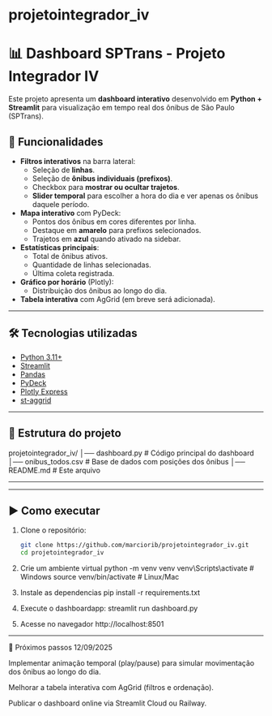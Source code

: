 # projetointegrador_iv
# 📊 Dashboard SPTrans - Projeto Integrador IV

Este projeto apresenta um **dashboard interativo** desenvolvido em **Python + Streamlit** para visualização em tempo real dos ônibus de São Paulo (SPTrans).

## 🚀 Funcionalidades

- **Filtros interativos** na barra lateral:
  - Seleção de **linhas**.
  - Seleção de **ônibus individuais (prefixos)**.
  - Checkbox para **mostrar ou ocultar trajetos**.
  - **Slider temporal** para escolher a hora do dia e ver apenas os ônibus daquele período.
- **Mapa interativo** com PyDeck:
  - Pontos dos ônibus em cores diferentes por linha.
  - Destaque em **amarelo** para prefixos selecionados.
  - Trajetos em **azul** quando ativado na sidebar.
- **Estatísticas principais**:
  - Total de ônibus ativos.
  - Quantidade de linhas selecionadas.
  - Última coleta registrada.
- **Gráfico por horário** (Plotly):
  - Distribuição dos ônibus ao longo do dia.
- **Tabela interativa** com AgGrid (em breve será adicionada).

---

## 🛠️ Tecnologias utilizadas

- [Python 3.11+](https://www.python.org/)
- [Streamlit](https://streamlit.io/)
- [Pandas](https://pandas.pydata.org/)
- [PyDeck](https://deckgl.readthedocs.io/)
- [Plotly Express](https://plotly.com/python/plotly-express/)
- [st-aggrid](https://pypi.org/project/streamlit-aggrid/)

---

## 📂 Estrutura do projeto

projetointegrador_iv/
│── dashboard.py # Código principal do dashboard
│── onibus_todos.csv # Base de dados com posições dos ônibus
│── README.md # Este arquivo

---

---

## ▶️ Como executar

1. Clone o repositório:
   ```bash
   git clone https://github.com/marciorib/projetointegrador_iv.git
   cd projetointegrador_iv

2. Crie um ambiente virtual
python -m venv venv
venv\Scripts\activate   # Windows
source venv/bin/activate # Linux/Mac

3. Instale as dependencias
pip install -r requirements.txt

4. Execute o dashboardapp:
streamlit run dashboard.py

5. Acesse no navegador
http://localhost:8501

---

📌 Próximos passos  12/09/2025

Implementar animação temporal (play/pause) para simular movimentação dos ônibus ao longo do dia.

Melhorar a tabela interativa com AgGrid (filtros e ordenação).

Publicar o dashboard online via Streamlit Cloud ou Railway.
